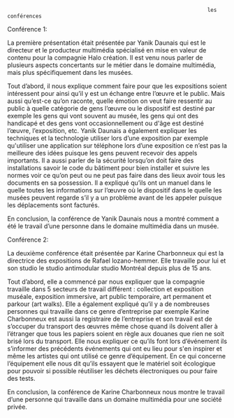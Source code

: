                                                                     les conférences


Conférence 1:  

 
 

La première présentation était présentée par Yanik Daunais qui est le directeur et le producteur multimédia spécialisé en mise en valeur de contenu pour la compagnie Halo création.  Il est venu nous parler de plusieurs aspects concertants sur le métier dans le domaine multimédia, mais plus spécifiquement dans les musées.  

 
 

Tout d’abord, il nous explique comment faire pour que les expositions soient intéressent pour ainsi qu’il y est un échange entre l’œuvre et le public. Mais aussi qu’est-ce qu’on raconte, quelle émotion on veut faire ressentir au public à quelle catégorie de gens l’œuvre ou le dispositif est destiné par exemple les gens qui vont souvent au musée, les gens qui ont des handicapé et des gens vont occasionnellement ou d'âge est destiné l’œuvre, l’exposition, etc. Yanik Daunais a également expliquer les techniques et la technologie utiliser lors d’une exposition par exemple qu'utiliser une application sur téléphone lors d’une exposition ce n’est pas la meilleure des idées puisque les gens peuvent recevoir des appels importants. Il a aussi parler de la sécurité lorsqu’on doit faire des installations savoir le code du bâtiment pour bien installer et suivre les normes voir ce qu’on peut ou ne peut pas faire dans des lieux avoir tous les documents en sa possession. Il a expliqué qu’ils ont un manuel dans le quelle toutes les informations sur l’œuvre où le dispositif dans le quelle les musées peuvent regarde s’il y a un problème avant de les appeler puisque les déplacements sont facturés.  

 
 

En conclusion, la conférence de Yanik Daunais nous a montré comment a été le travail d’une personne dans le domaine multimédia dans un musée.  

 
 

Conférence 2:  

 
 

La deuxième conférence était présentée par Karine Charbonneux qui est la directrice des expositions de Rafael lozano-hemmer. Elle travaille pour lui et son studio le studio antimodular studio Montréal depuis plus de 15 ans.  

 
 

Tout d’abord, elle a commencé par nous expliquer que la compagnie travaille dans 5 secteurs de travail différent : collection et exposition muséale, exposition immersive, art public temporaire, art permanent et parkour (art walks). Elle a également expliqué qu’il y a de nombreuses personnes qui travaille dans ce genre d’entreprise par exemple Karine Charbonneux est aussi la registraire de l’entreprise et son travail est de s’occuper du transport des œuvres même chose quand ils doivent aller à l’étranger que tous les papiers soient en règle aux douanes que rien ne soit brisé lors du transport. Elle nous expliquer ce qu’ils font lors d’événement ils s’informer des précédents événements qui ont eu lieu pour s'en inspirer et même les artistes qui ont utilisé ce genre d’équipement. En ce qui concerne l’équipement elle nous dit qu’ils essayent que le matériel soit écologique pour pouvoir si possible réutiliser les déchets électroniques ou pour faire des tests.  

 
 

En conclusion, la conférence de Karine Charbonneux nous montre le travail d’une personne qui travaille dans un domaine multimédia pour une société privée.  

 
 
